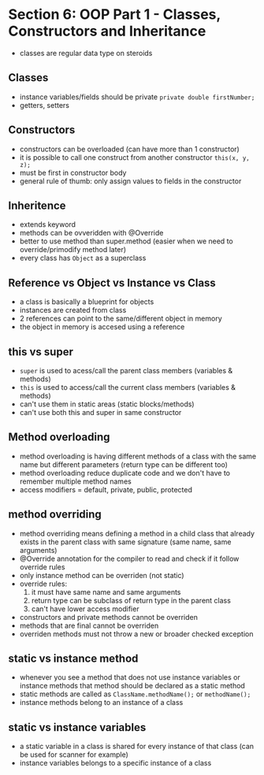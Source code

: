 # Section 6: OOP Part 1 - Classes, Constructors and Inheritance
- classes are regular data type on steroids

## Classes
- instance variables/fields should be private `private double firstNumber;`
- getters, setters

## Constructors
- constructors can be overloaded (can have more than 1 constructor)
- it is possible to call one construct from another constructor `this(x, y, z);`
- must be first in constructor body
- general rule of thumb: only assign values to fields in the constructor

## Inheritence
- extends keyword
- methods can be ovveridden with @Override
- better to use method than super.method (easier when we need to override/primodify method later)
- every class has `Object` as a superclass

## Reference vs Object vs Instance vs Class
- a class is basically a blueprint for objects
- instances are created from class
- 2 references can point to the same/different object in memory
- the object in memory is accesed using a reference

## this vs super
- `super` is used to acess/call the parent class members (variables & methods)
- `this` is used to access/call the current class members (variables & methods)
- can't use them in static areas (static blocks/methods)
- can't use both this and super in same constructor

## Method overloading
- method overloading is having different methods of a class with the same name but different parameters (return type can be different too)
- method overloading reduce duplicate code and we don't have to remember multiple method names
- access modifiers = default, private, public, protected

## method overriding
- method overriding means defining a method in a child class that already exists in the parent class with same signature (same name, same arguments)
- @Override annotation for the compiler to read and check if it follow override rules
- only instance method can be overriden (not static)
- override rules:
    1. it must have same name and same arguments
    2. return type can be subclass of return type in the parent class
    3. can't have lower access modifier
- constructors and private methods cannot be overriden
- methods that are final cannot be overriden
- overriden methods must not throw a new or broader checked exception

## static vs instance method
- whenever you see a method that does not use instance variables or instance methods that method should be declared as a static method
- static methods are called as `ClassName.methodName();` or `methodName();`
- instance methods belong to an instance of a class

## static vs instance variables
- a static variable in a class is shared for every instance of that class (can be used for scanner for example)
- instance variables belongs to a specific instance of a class
